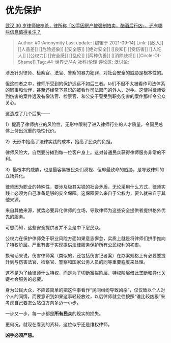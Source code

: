 # 优先保护
[武汉 30 岁律师被枪杀，律所称「凶手因房产被强制拍卖，酗酒后行凶」，还有哪些信息值得关注？](https://www.zhihu.com/question/486563133/answer/2120025261)

> Author: #0-Anonymity
> Last update: [编辑于 2021-09-14]
> Link: [[敌人]] [[人品差]] [[危险迹象]] [[安全感]] [[绝对安全]] [[良知]] [[受伤害]] [[人吃人]] [[公权力]] [[安全感]] [[乱伦]] [[两种伪善]] [[消除歧视]] [[Circle-Of-Shame]]
> Tag: #4-世界史/4A-社科/伦理 
> 评论区:
> 泛讨论:

涉及针对律师、检察官、法官、警察的暴力犯罪，对社会安全的威胁是根本性的。

但这四者之中，律师所受到的保护远远不如后三者。ta们不但不太被看作司法体系的同事和伙伴，甚至还经常下意识的被看作司法部门的外人、对手。这使得律师受到伤害的案件远没有像法官、检察官、和公安干警受到职务伤害的案件那样令公众关心。

这造成了几个后果——

1）提高了律师执业的风险性，无形中限制了进入律师行业的人才质量，令国民总体上付出沉重的隐性代价。

2）无形中抬高了法律实践的成本，抬高了民众的负担。

律师风险大，自然要分摊到每一位客户身上。这对普通民众获得律师服务非常的不利。

3）最根本的威胁，也是最容易被民众们漠视、但却最致命的威胁，是导致律师的立场异化。

律师因为职业的特殊性，要涉及极其尖锐的社会矛盾，无论采用什么方式，律师实践上必须为自己准备足够的安全保障。这保障要么来自于公权力，要么就来自于其他来源。

来自其他来源，就势必要异化律师的立场，导致律师为这些安全提供者提供格外优先的服务。

可想而知，这些安全提供者并不会是中下层民众。

公权力在保护律师免于职业风险方面如果意志懈怠，实质上就是将律师们拱手推向了特权阶层。严重有害于实现提供法律服务保护所有公民权利的初衷。

换句话来说，伤害律师案（类似的，还包括伤害记者案）在办案规格上有必要要提升到与伤害法官、检察官、警察和国家公务人员的同等重要程度来处理。

这不是为了给律师什么特权，而是为了切断富裕阶层、特权阶层借此垄断和异化关键社会服务的必要。

身为公民大众，不应该简单的把这件事看作“民间纠纷导致凶杀”，仅仅致以个人对个人的同情，而要意识到如果这事轻轻放过，以后律师就会往按照“谁比较凶狠”来考虑自己要怎么站位方向多迈一小步。

一步又一步，每一步都是**所有民众**的现实的损失。

更何况，就现在看到的资料，这位似乎还是维权律师。

**凶手必须严惩。**
